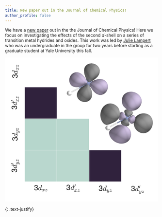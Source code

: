 ```yaml
---
title: New paper out in the Journal of Chemical Physics!
author_profile: false
---
```


We have a [new paper](https://pubs.aip.org/aip/jcp/article/161/17/174103/3318456/Orbital-entanglement-and-the-double-d-shell-effect) out in the the Journal of Chemical Physics! Here we focus on investigating the effects of the second *d*-shell on a series of transition metal hydrides and oxides. This work was led by [Julie Lampert](https://chem.yale.edu/profile/julie-lampert) who was an undergraduate in the group for two years before starting as a graduate student at Yale University this fall.

<img src="/assets/images/JCP-TOC-01-11-2024.png" alt="">

{: .text-justify}
